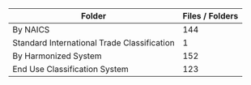 | Folder                                      |   Files / Folders |
|---------------------------------------------|-------------------|
| By NAICS                                    |               144 |
| Standard International Trade Classification |                 1 |
| By Harmonized System                        |               152 |
| End Use Classification System               |               123 |